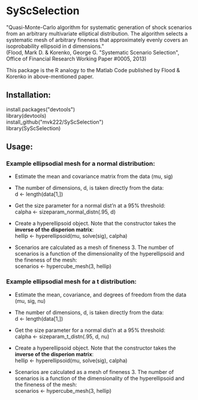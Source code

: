 # SyScSelection
"Quasi-Monte-Carlo algorithm for systematic generation of shock scenarios from an arbitrary multivariate elliptical distribution. The algorithm selects a systematic mesh of arbitrary fineness that approximately evenly covers an isoprobability ellipsoid in d dimensions."<br />
(Flood, Mark D. &amp; Korenko, George G. "Systematic Scenario Selection", Office of Financial Research Working Paper #0005, 2013)

This package is the R analogy to the Matlab Code published by Flood &amp; Korenko in above-mentioned paper.

## Installation:
install.packages("devtools")<br />
library(devtools)<br />
install_github("mvk222/SyScSelection")<br />
library(SyScSelection)

## Usage:
### Example ellipsodial mesh for a normal distribution:
- Estimate the mean and covariance matrix from the data (mu, sig)

- The number of dimensions, d, is taken directly from the data:<br />
d <- length(data[1,])

- Get the size parameter for a normal dist’n at a 95% threshold:<br />
calpha <- sizeparam_normal_distn(.95, d)

- Create a hyperellipsoid object. Note that the constructor takes the **inverse of the disperion matrix**:<br />
hellip <- hyperellipsoid(mu, solve(sig), calpha)

- Scenarios are calculated as a mesh of fineness 3. The number of scenarios is a function of the dimensionality of the hyperellipsoid and the fineness of the mesh:<br />
scenarios <- hypercube_mesh(3, hellip)

### Example ellipsodial mesh for a t distribution:
- Estimate the mean, covariance, and degrees of freedom from the data (mu, sig, nu)

- The number of dimensions, d, is taken directly from the data:<br />
d <- length(data[1,])

- Get the size parameter for a normal dist’n at a 95% threshold:<br />
calpha <- sizeparam_t_distn(.95, d, nu)

- Create a hyperellipsoid object. Note that the constructor takes the **inverse of the disperion matrix**:<br />
hellip <- hyperellipsoid(mu, solve(sig), calpha)

- Scenarios are calculated as a mesh of fineness 3. The number of scenarios is a function of the dimensionality of the hyperellipsoid and the fineness of the mesh:<br />
scenarios <- hypercube_mesh(3, hellip)
